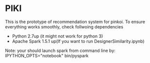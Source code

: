 # PIKI
This is the prototype of recommendation system for pinkoi. To ensure everything works smoothly, check follwoing dependencies

* Python 2.7up (it might not work for python 3)
* Apache Spark 1.5.1 up(If you want to run DesignerSimilarity.ipynb) 


Note: your should launch spark from command line by: IPYTHON_OPTS="notebook" bin/pyspark
